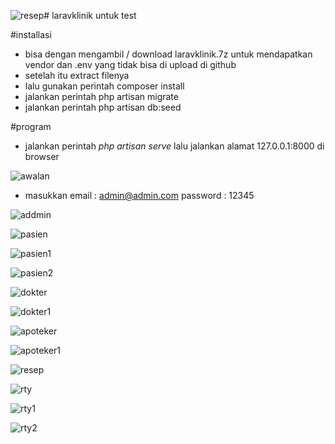 ![resep](https://github.com/user-attachments/assets/91a294f7-1fcb-411b-83c7-e6e863bced85)# laravklinik
untuk test

#installasi

- bisa dengan mengambil / download laravklinik.7z untuk mendapatkan vendor dan .env yang tidak bisa di upload di github
- setelah itu extract filenya
- lalu gunakan perintah composer install
- jalankan perintah php artisan migrate
- jalankan perintah php artisan db:seed

#program

- jalankan perintah <i> php artisan serve </i> lalu jalankan alamat 127.0.0.1:8000 di browser

![awalan](https://github.com/user-attachments/assets/00d91230-f28a-46fa-b493-2e3eca9c28ab)


- masukkan
  email : admin@admin.com
  password : 12345
  
![addmin](https://github.com/user-attachments/assets/52bb1179-7eac-4516-b9da-44c6015de006)


![pasien](https://github.com/user-attachments/assets/df7c09ab-fd49-48b1-b1f4-f5ab8219d84a)


![pasien1](https://github.com/user-attachments/assets/5be7aaec-e131-4cbe-8aa5-d2ffd14779c7)


![pasien2](https://github.com/user-attachments/assets/d3f96f6a-6438-42b2-8443-7ef0ac951044)

![dokter](https://github.com/user-attachments/assets/29e8bc73-eb02-4ddd-939b-0e2bafc54553)

![dokter1](https://github.com/user-attachments/assets/b663c16c-85f8-41fb-82eb-8684fbfb48c0)

![apoteker](https://github.com/user-attachments/assets/0b075ed7-889c-4d86-b03e-748b1f7f731c)

![apoteker1](https://github.com/user-attachments/assets/167ea2f7-2d0d-4c43-a901-7086c8a9ce9e)


![resep](https://github.com/user-attachments/assets/d53f5355-c947-4edd-8629-5e8496c8659a)


![rty](https://github.com/user-attachments/assets/0eb538fa-f567-4de9-aa88-212d2947f48d)

![rty1](https://github.com/user-attachments/assets/bebbad82-5160-4d0a-a319-9897ddf6d0da)


![rty2](https://github.com/user-attachments/assets/1039d2cc-e294-4946-bfb2-ea325d2c0908)





